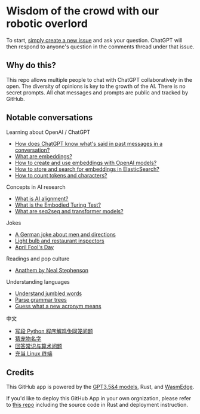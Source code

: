 # Wisdom of the crowd with our robotic overlord

To start, [simply create a new issue](https://github.com/second-state/chat-with-chatgpt/issues/new) and ask your question. ChatGPT will then respond to anyone's question in the comments thread under that issue.

## Why do this?

This repo allows multiple people to chat with ChatGPT collaboratively in the open. The diversity of opinions is key to the growth of the AI. There is no secret prompts. All chat messages and prompts are public and tracked by GitHub.

## Notable conversations

Learning about OpenAI / ChatGPT
* [How does ChatGPT know what's said in past messages in a conversation?](https://github.com/second-state/chat-with-chatgpt/issues/210)
* [What are embeddings?](https://github.com/second-state/chat-with-chatgpt/issues/188)
* [How to create and use embeddings with OpenAI models?](https://github.com/second-state/chat-with-chatgpt/issues/202)
* [How to store and search for embeddings in ElasticSearch?](https://github.com/second-state/chat-with-chatgpt/issues/218)
* [How to count tokens and characters?](https://github.com/second-state/chat-with-chatgpt/issues/203)

Concepts in AI research
* [What is AI alignment?](https://github.com/second-state/chat-with-chatgpt/issues/179)
* [What is the Embodied Turing Test?](https://github.com/second-state/chat-with-chatgpt/issues/211)
* [What are seq2seq and transformer models?](https://github.com/second-state/chat-with-chatgpt/issues/212)

Jokes
* [A German joke about men and directions](https://github.com/second-state/chat-with-chatgpt/issues/123)
* [Light bulb and restaurant inspectors](https://github.com/second-state/chat-with-chatgpt/issues/109)
* [April Fool's Day](https://github.com/second-state/chat-with-chatgpt/issues/219)

Readings and pop culture
* [Anathem by Neal Stephenson](https://github.com/second-state/chat-with-chatgpt/issues/46)

Understanding languages
* [Understand jumbled words](https://github.com/second-state/chat-with-chatgpt/issues/204)
* [Parse grammar trees](https://github.com/second-state/chat-with-chatgpt/issues/94)
* [Guess what a new acronym means](https://github.com/second-state/chat-with-chatgpt/issues/97)


中文
* [写段 Python 程序解鸡兔同笼问题](https://github.com/second-state/chat-with-chatgpt/issues/192)
* [猜宠物名字](https://github.com/second-state/chat-with-chatgpt/issues/44)
* [回答常识与算术问题](https://github.com/second-state/chat-with-chatgpt/issues/43)
* [充当 Linux 终端](https://github.com/second-state/chat-with-chatgpt/issues/133)

## Credits

This GitHub app is powered by the [GPT3.5&4 models](https://openai.com/blog/introducing-chatgpt-and-whisper-apis), Rust, and [WasmEdge](https://github.com/WasmEdge/WasmEdge).

If you'd like to deploy this GitHub App in your own orgnization, please refer to [this repo](https://github.com/flows-network/chatgpt-github-app) including the source code in Rust and deployment instruction.

